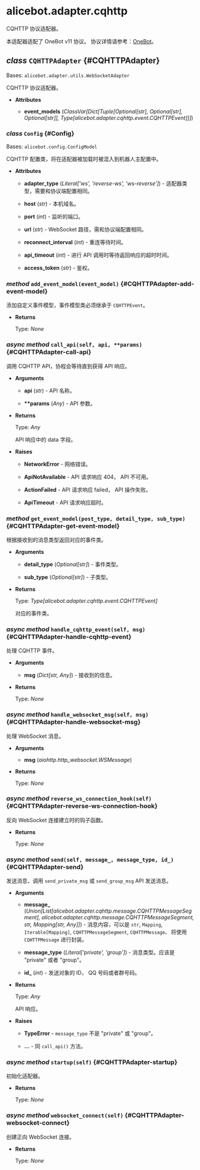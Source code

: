 # alicebot.adapter.cqhttp

CQHTTP 协议适配器。

本适配器适配了 OneBot v11 协议。
协议详情请参考：[OneBot](https://github.com/howmanybots/onebot/blob/master/README.md)。

## _class_ `CQHTTPAdapter` {#CQHTTPAdapter}

Bases: `alicebot.adapter.utils.WebSocketAdapter`

CQHTTP 协议适配器。

- **Attributes**

  - **event\_models** (_ClassVar\[Dict\[Tuple\[Optional\[str\], Optional\[str\], Optional\[str\]\], Type\[alicebot.adapter.cqhttp.event.CQHTTPEvent\]\]\]_)

### _class_ `Config` {#Config}

Bases: `alicebot.config.ConfigModel`

CQHTTP 配置类，将在适配器被加载时被混入到机器人主配置中。

- **Attributes**

  - **adapter\_type** (_Literal\['ws', 'reverse-ws', 'ws-reverse'\]_) - 适配器类型，需要和协议端配置相同。

  - **host** (_str_) - 本机域名。

  - **port** (_int_) - 监听的端口。

  - **url** (_str_) - WebSocket 路径，需和协议端配置相同。

  - **reconnect\_interval** (_int_) - 重连等待时间。

  - **api\_timeout** (_int_) - 进行 API 调用时等待返回响应的超时时间。

  - **access\_token** (_str_) - 鉴权。

### _method_ `add_event_model(event_model)` {#CQHTTPAdapter-add-event-model}

添加自定义事件模型，事件模型类必须继承于 `CQHTTPEvent`。

- **Returns**

  Type: _None_

### _async method_ `call_api(self, api, **params)` {#CQHTTPAdapter-call-api}

调用 CQHTTP API，协程会等待直到获得 API 响应。

- **Arguments**

  - **api** (_str_) - API 名称。

  - **\*\*params** (_Any_) - API 参数。

- **Returns**

  Type: _Any_

  API 响应中的 data 字段。

- **Raises**

  - **NetworkError** - 网络错误。

  - **ApiNotAvailable** - API 请求响应 404， API 不可用。

  - **ActionFailed** - API 请求响应 failed， API 操作失败。

  - **ApiTimeout** - API 请求响应超时。

### _method_ `get_event_model(post_type, detail_type, sub_type)` {#CQHTTPAdapter-get-event-model}

根据接收到的消息类型返回对应的事件类。

- **Arguments**

  - **detail\_type** (_Optional\[str\]_) - 事件类型。

  - **sub\_type** (_Optional\[str\]_) - 子类型。

- **Returns**

  Type: _Type\[alicebot.adapter.cqhttp.event.CQHTTPEvent\]_

  对应的事件类。

### _async method_ `handle_cqhttp_event(self, msg)` {#CQHTTPAdapter-handle-cqhttp-event}

处理 CQHTTP 事件。

- **Arguments**

  - **msg** (_Dict\[str, Any\]_) - 接收到的信息。

- **Returns**

  Type: _None_

### _async method_ `handle_websocket_msg(self, msg)` {#CQHTTPAdapter-handle-websocket-msg}

处理 WebSocket 消息。

- **Arguments**

  - **msg** (_aiohttp.http\_websocket.WSMessage_)

- **Returns**

  Type: _None_

### _async method_ `reverse_ws_connection_hook(self)` {#CQHTTPAdapter-reverse-ws-connection-hook}

反向 WebSocket 连接建立时的钩子函数。

- **Returns**

  Type: _None_

### _async method_ `send(self, message_, message_type, id_)` {#CQHTTPAdapter-send}

发送消息，调用 `send_private_msg` 或 `send_group_msg` API 发送消息。

- **Arguments**

  - **message\_** (_Union\[List\[alicebot.adapter.cqhttp.message.CQHTTPMessageSegment\], alicebot.adapter.cqhttp.message.CQHTTPMessageSegment, str, Mapping\[str, Any\]\]_) - 消息内容，可以是 `str`, `Mapping`, `Iterable[Mapping]`,
  `CQHTTPMessageSegment`, `CQHTTPMessage。`
  将使用 `CQHTTPMessage` 进行封装。

  - **message\_type** (_Literal\['private', 'group'\]_) - 消息类型。应该是 "private" 或者 "group"。

  - **id\_** (_int_) - 发送对象的 ID， QQ 号码或者群号码。

- **Returns**

  Type: _Any_

  API 响应。

- **Raises**

  - **TypeError** - `message_type` 不是 "private" 或 "group"。

  - **...** - 同 `call_api()` 方法。

### _async method_ `startup(self)` {#CQHTTPAdapter-startup}

初始化适配器。

- **Returns**

  Type: _None_

### _async method_ `websocket_connect(self)` {#CQHTTPAdapter-websocket-connect}

创建正向 WebSocket 连接。

- **Returns**

  Type: _None_
